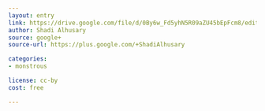 ```yaml
---
layout: entry
link: https://drive.google.com/file/d/0By6w_Fd5yhN5R09aZU45bEpFcm8/edit 
author: Shadi Alhusary
source: google+
source-url: https://plus.google.com/+ShadiAlhusary

categories:
- monstrous

license: cc-by
cost: free 

---
```

